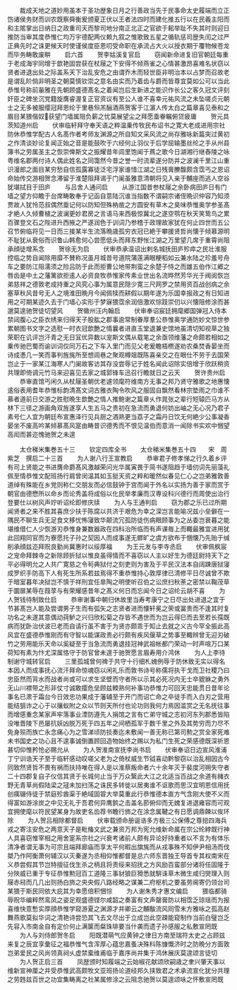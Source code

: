 <!-- { "loadSidebar": true } -->
　　裁成天地之道妙用虽本于圣功歴象日月之行善政当先于民事命太史履端而立正饬诸侯务财而训农既察舜衡爰颁夏正伏以王者法四时而建化推五行以在民羲主阳而和主隂掌出日纳日之政重司天而黎司地分南正北正之官欲于耜举趾不失其时则迎日推防当审其度恭惟仁均万宇德配两仪赖九叙之惟歌致五星之循轨惩司歴失闰之过严正典先时之诛更候天时使谨侯度臣恩叨受命职在承流占大火以授衣期于覆物候苍龙而毕务畴敢废畊
　　启六首
　　贺李姑溪复官启
　　窃闻新命进复旧官朝廷每重于老成海宇同增于歆艳固尝获在杖屦之下安得不倾燕雀之心情甚激昂喜难名状窃以贤者进退出处之际盖系天下治乱安危之由谓乔木而轻世臣非明治本以占梦而召故老是谓乱阶倘非明圣之朝莫慎钦崇之意名由实而乃着齿与爵而皆尊宜莫如公可以当此恭惟号称前軰雅在先朝顾盛德髙名之着闻岂后生新进之能识作长公之客久冠文评刻奸臣之碑坐沉党籍旋膺睿渥复正官资议有至公人谁不喜幸元祐风流之未坠嗟贞元朝士之无多被服缨冠拜恩纶于里巷炰羔酾酒燕贺客于江濵人传太白之篇章喜见泰和之眉目某猥偕奴获望门墙属阻负薪之忧莫展望尘之拜愿埀眷瞩俯贷疲庸
　　贺元具茨知道州启
　　伏审临轩拜守奉天语之粹温乗传牧民布诏书之寛大老成进用宗社防休恭惟学配古人名髙作者考师友渊源之所自知文采风流之尚存雅咏新篇突过黄初之作清谈妙论复闻正始之音是能鼓吹于六经何止羽仪于后学屈输墨丝纶之手从州县簿书之劳属圣主之恢崇俾斯文之振耀昔年闾里饱闻于蔿之歌今日湖湘行继舂陵之咏粤维名郡两付诗人偶此姓名之同霭然今昔之誉一时流辈遂分防井之波澜千里江山重识漫郎之面目某穷愁自信孤露寡徒泛宅浮家谁惜江湖之日残膏賸馥颇含霑丐之恩诏命始传交游相贺念滞留于淮楚阻拜谒于门阑虽雅意清朝将见入亲于黼座而逃人空谷犹堪拭目于田庐
　　与吕舍人通问启
　　从游江国昔参杖屦之余卧病田庐日有门墙之望方仰瞻于台席畴敢奉于记函自意陆沉谁当指数不谓嗣宗诸侄晩识仲容乃知须贾故人犹怜范叔偶然埀记何以防知但殊枘凿之方圆安有草木之臭味恭惟奥学参圣髙才絶人久倾曹植之波澜更妙君房之言语马来西极惊冀北之遂空鹗在秋天笑鸷鸟之累百骤登文石之陛进升西掖之严遂润色于训词乃参稽于政理故家犹在何止四世而五公召节俯临将见一日而三接某半生流落晩歳孤穷衣冠已絶于攀援贤哲尚懐于倾慕源明不耻犹从衰俗而识鲁山韩愈何心尝愿低头而拜东野怅江湖之万里望几席于重霄尚阻承顔徒增系念
　　贺徐无为启
　　伏审恭承温诏出剌名城抚田庐殄瘁之民壮淮服控临之势自闻除用靡不賛称况虽月城昔号道院蒲莲满眼粳稻如云兼水陆之珍羞号舟车之要防江阻濡须之险吕防于此而拒曹公地带荆蛮之余楚子恃之而雄五伯作江郷之唇齿是中土之藩篱欲拒逺人必资良牧恭惟家传素业世出名流晔然芳华光于阀阅恢岂弟慈祥之德敦老成持重之风究心事为属意民隠少寛三尺网罗之禁用资百战创病之余塞草秋风昔号无人之境淮田晩月今闻佩犊而耕假以期年遂为乐国幸报政之有日知进用之可期某迹久去于门墙心实形于梦寐猥霑余润倍激欢悰跂崇仞以兴懐阻修涂而甚邈莫遑驰贺徒切望风
　　贺徽州汪内翰启
　　伏审奉诏宸廷拥麾郷国弹冠入侍本禁闼腹心之臣衣绣来归得天子股肱之郡事逾常制眷厚羣公恭惟奥学通防妙文惊世参累朝图书文字之选慰一时衣冠歆艶之情曩者进直玉堂退兼史馆地虽清切知视草之独荣职在讥评岂汗青之无日冝优异数以宠斯文偶从载笔之余亟领维藩之命颇若相如之乗传驰巴蜀而谕训词仅同万石之下车入里门而见父老爰瞻梧槚遂劝农桑焚香晏坐而诗成慿几一笑而事判旌旄所至想闾巷之聚观樽爼既陈喜亲交之在眼仕不劳于去国荣岂止于一家某江海寒人门阑故客访其存没尝辱记于姓名闻此诏除实倍增于欣跃稍资共理即倚调元竹马来迎喜见去家之城郭锋车迅召行瞻就日之云天
　　贺许贵州启
　　恭审直馆丐闲久从杖屦圣朝优老遽领麾符维南方无事之邦乃贤守雅歌之地惠懐逺俗表用耆年恭惟标韵清髙文词古雅衣陶令吹风之服固自飘然看林宗垫雨之巾谁不慕者道前日交游之胜慰晩生歆艶之情人推鲍谢之篇章乆作晁张之辈行短辕匹马方从林下三径之游画角双旌遂享人生五马之贵初在急流而勇退何妨出岫之无心况乃君子素号仁人宜为朝廷布宣惠泽行见兵厨之酒熟更当荔子之霜丹日饮无何絶少公事凝香晏坐不废高吟某倾慕髙风寔由畴昔识德秀而不恨见温伯而意消一闻除书实欢中悃望高闳而甚迩愧驰贺之未遑





　　太仓稊米集巻五十三
　　钦定四库全书
　　太仓稊米集巻五十四　　宋　周紫芝　撰启二十三首
　　为人谢八行王宣教启
　　恭审君子修孝悌之行久着乡评有司上贤能之书进膺命爵髙风激越荣问光华属寅畏于简书遂阻趋于墙仞词先丽藻礼佩至情恭惟文配班扬行肩曾闵温其如玉挺天资之粹和暖然似春见仁心之岂弟雅敦善道绰有殊能在乡党则称仁交朋友而必信鼓钟于宫而闻于外名以实扬为善于家而赏于朝官由德懋所以命乡而论秀盖将成俗以化民举孝廉而汉専设科兴德行而周使出治行登要仕以树风声竚听诏纶即修庆牍
　　为人与王通判启
　　窃为郡之乐已过所期闻贤者之来不胜其喜庶少扶于陈腐以共济于艰危为幸之深岂言能喻况兹小垒僻在一隅民不聊生兵无足食文移忧怖寖致华颠流冗孤防徒伤病眼顾事为之丛委岂衰暮之能堪维借仁人少恢游刃恭惟身兼数器政在四科治所临而有声课毎上而輙最雅宜进用犹此回翔同官而为寮愿托子孙之契因人而成事遂无鳏旷之虞方欲布于悃懐乃先贻于缄削承顔兹迩拜贶良勤尚冀惠时以绥厚福
　　为王元发与李寺丞启
　　伏审佩枫宸之宠命拜棘寺之新除顾折狱以惟良虽得情而不喜窃以人主以好生为德廷尉持天下之平必得明允之人共广寛慈之令茍典狱付之刻吏则为害及于平民汉法本自阔踈唐狱寖成罗织手防高下人有死生所系若兹焉得不重恭惟持心敦厚律已清修平日尽诚曾不欺于暗室暮年决狱岂不慎于祥刑宜任臯陶之明使听召伯之讼庶扫秋荼之密禁以鞠茂草于圜扉某辱在葭莩与有荣耀感昔年之髙义何日而忘闻今日之诏纶云胡不喜
　　为人贺钱待制致仕启
　　恭审谢事中朝归休故里当寿考康宁之日尽出处进退之宜于节甚髙岂人能及尝谓男子生而有弧矢之志贤者进而懐轩冕之荣或冨贵而不逢其时复功名之未遂其意偶动莼鲈之兴归欣松菊之存皆不遇世而为岂云得巳而去至若长孺既病而犹卧治伏波已老而自请行虽不害于为贤亦颇乖于知止去就之义古今罕全振此高风宜在盛德恭惟刚而有守智以能谋政贵必行颇有疾风偃草之势事至輙辨曾无迎刃破竹之劳用能乐天命以奚疑至于当急流而勇退挂冠神武祖帐都门荣动一时声喧万口某荷知有素为忭尤深属恪守于防官曾未遑于驰贺愿言眉寿用介鸿休
　　为人上李待制谢守城转官启
　　三里孤城曾何禆于共守十行细札媿例辱于防休致无实以得名本因人而成事抚心流汗拜命惊魂窃以闲礼乐而敦书诗号称儒将执干戈而卫社稷乃曰忠臣然而背水而战者尚或可以求生坚壁而守者所以示其必死况内无士卒貔貅之勇外无山川襟带之形非仗寸诚敢撄危垒顾兹輭熟何补事功恭惟力可回天忠能贯日昔年论事名已肃于霜台今日效忠功果成于藩辅至于开门而诏亡命之卒徒手而入白刃之营用能结狙诈之心于以攘蚁附之众以节则天所付也论功则我何力焉因滥赏之无名抚往事而增感重念某家声牢落事业湮防遵先人捐馆之言有亡弟守城之志初河东列郡悉皆陷没唯晋陵下邑屡抗妖凶脱万死于四五年之间栖孤军于数千里之外及其势穷而力尽不免身殒而族亡永念痛心为之雪涕顷防掞奏迄未敷闻一善无称已第司勲之赏全家死难未书国史之功心且不遑事诚倒置顾回造物始终之赐以为私门生死之荣感德既深祈恩甚切仰惟矜怆必赐允从
　　为人贺淮南宣抚李尚书启
　　伏审奉诏日边宣风淮浦丁宁训诰天子至于临轩感动叹嗟父老为之倚杖威生节钺喜动黔黎窃以治乱相因古今同致然贤哲不畏有祸而扶持唯在得人是以淮蔡叛命者六十余年灭于裴度河朔失守者二十四郡复自子仪信其贤于长城何止当于万众繄此大江之北适当百战之余道有赭衣野无青草尚假陆梁之冦未加扫荡之诛民多转徙以居夷谁不讴歌而思汉宜明恩信用抚创痍辍侍徒于禁庭殄酋渠于絶域固甞大举莫重此行恭惟德本直方气含刚大使不义而得富如游涂炭之中见无礼于吾君何异鹰鹯之击盖名莭俯仰而无媿复进退雍容而可观宜拥使麾以符民望某身为故吏名齿荐书瞻行斾之在涂念属鞬之有日愿调鼎餗以俟环除
　　为人贺吕相除都督启
　　伏审载颁命册诞诰多方极三公保傅之尊搃四海兵戎之寄注安危之两意天子是毗偹文武之兼资万邦为宪允维新命属在宗公纶綍既行神人具喜窃惟宰相之用舍寔系宗社之兴衰考诸前人颇有异论好持重者以不言为有体乐清净者谓无事为可宗且端拜廊庙而享太平何暇出旗旄而从戎事殊不知伊尹相汤而伐桀乃作阿衡萧何辅汉以灭秦遂为丞相仰惟都督是总六师东晋独王导首专其权南宋在义恭尝假其节岂特擅征伐生杀之柄且将责绥来招抚之方风励百蛮部分诸将任固隆于分陜威已重于专征恭惟勲冠百工道隆三事豺狼巨猾悉就騈诛草木微生咸归爕理入则屦赤舄而几几出则扬白斾之央央假八路经略之谋兼二府枢机之要虽劳阃寄仍领台司某猥于斯民同依大庇其为幸愿倍积悃悰
　　为人谢朱秀才惠文编启
　　猥临都骑辱贶华编粹然鸾凤之姿足观盛德铿尔咸韶之奏富有文声罄膏防以相霑乏琼瑶而为报喜维快意慙实厚顔恭惟学窥游夏之渊源才并卿云之黼黻流风囘雪未方雅咏之孤高赵舞燕歌莫拟华词之清艳诗尝恐其飞去文尽出于立成岂此空疎能窥制作当前白璧岂乏先容入市南金自有定价何止满箧而粲珠琲要当什袭而遗子孙感服之私敷宣罔既
　　为人与刘侍郎贺冬启
　　阳既潜萌气应黄钟之律日方南至瑞符太史之占顾兹来复之辰宜享彚征之福恭惟气含浑厚心蕴忠嘉蚤决殊科陈慷慨济时之防晩分方面敦岂弟爱民之风尚领真祠乆虚禁槖维甫临于嘉序尚并集于鸿休展庆莫遑颂言徒切
　　为人贺正启三首
　　凤歴颁时知履端之云始椒花献颂欣嗣歳之聿兴肇天事以维新宣神厘之并受恭惟武高颇牧文亚班扬论道经邦久挟致君之术承流宣化犹分共理之劳韪兹百世之功宜集畴离之社某属修涂之云阻念驰贺以莫遑颂咏之怀敷宣罔既

